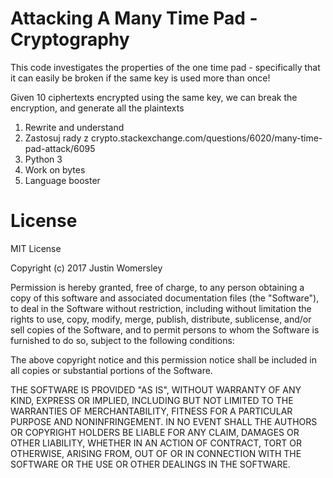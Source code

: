 # Attacking A Many Time Pad - Cryptography

This code investigates the properties of the one time pad - specifically that it can easily be broken if the same key is used more than once!

Given 10 ciphertexts encrypted using the same key, we can break the encryption, and generate all the plaintexts

1. Rewrite and understand
2. Zastosuj rady z crypto.stackexchange.com/questions/6020/many-time-pad-attack/6095
3. Python 3
4. Work on bytes
5. Language booster

# License

MIT License

Copyright (c) 2017 Justin Womersley

Permission is hereby granted, free of charge, to any person obtaining a copy
of this software and associated documentation files (the "Software"), to deal
in the Software without restriction, including without limitation the rights
to use, copy, modify, merge, publish, distribute, sublicense, and/or sell
copies of the Software, and to permit persons to whom the Software is
furnished to do so, subject to the following conditions:

The above copyright notice and this permission notice shall be included in all
copies or substantial portions of the Software.

THE SOFTWARE IS PROVIDED "AS IS", WITHOUT WARRANTY OF ANY KIND, EXPRESS OR
IMPLIED, INCLUDING BUT NOT LIMITED TO THE WARRANTIES OF MERCHANTABILITY,
FITNESS FOR A PARTICULAR PURPOSE AND NONINFRINGEMENT. IN NO EVENT SHALL THE
AUTHORS OR COPYRIGHT HOLDERS BE LIABLE FOR ANY CLAIM, DAMAGES OR OTHER
LIABILITY, WHETHER IN AN ACTION OF CONTRACT, TORT OR OTHERWISE, ARISING FROM,
OUT OF OR IN CONNECTION WITH THE SOFTWARE OR THE USE OR OTHER DEALINGS IN THE
SOFTWARE.
